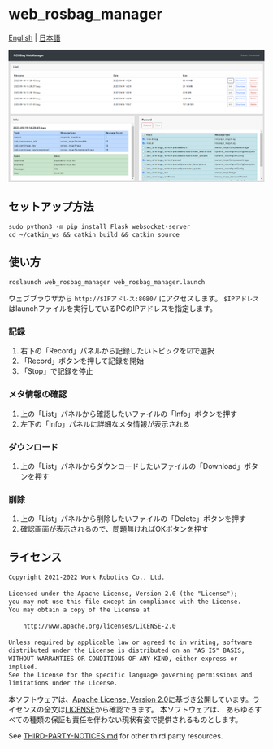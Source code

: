 # web_rosbag_manager

[English](README_en.md) | [日本語](README.md)

![UI Image](./docs/images/app_ui.png "UI Image")

## セットアップ方法
```
sudo python3 -m pip install Flask websocket-server
cd ~/catkin_ws && catkin build && catkin source
```

## 使い方
```
roslaunch web_rosbag_manager web_rosbag_manager.launch
```

ウェブブラウザから `http://$IPアドレス:8080/` にアクセスします。
`$IPアドレス` はlaunchファイルを実行しているPCのIPアドレスを指定します。

### 記録
1. 右下の「Record」パネルから記録したいトピックを☑で選択
2. 「Record」ボタンを押して記録を開始
3. 「Stop」で記録を停止

### メタ情報の確認
1. 上の「List」パネルから確認したいファイルの「Info」ボタンを押す
2. 左下の「Info」パネルに詳細なメタ情報が表示される

### ダウンロード
1. 上の「List」パネルからダウンロードしたいファイルの「Download」ボタンを押す

### 削除
1. 上の「List」パネルから削除したいファイルの「Delete」ボタンを押す
2. 確認画面が表示されるので、問題無ければOKボタンを押す


## ライセンス

```
Copyright 2021-2022 Work Robotics Co., Ltd.

Licensed under the Apache License, Version 2.0 (the "License");
you may not use this file except in compliance with the License.
You may obtain a copy of the License at

    http://www.apache.org/licenses/LICENSE-2.0

Unless required by applicable law or agreed to in writing, software
distributed under the License is distributed on an "AS IS" BASIS,
WITHOUT WARRANTIES OR CONDITIONS OF ANY KIND, either express or implied.
See the License for the specific language governing permissions and
limitations under the License.
```

本ソフトウェアは、[Apache License, Version 2.0](https://licenses.opensource.jp/Apache-2.0/Apache-2.0.html)に基づき公開しています。ライセンスの全文は[LICENSE](./LICENSE)から確認できます。
本ソフトウェアは、 あらゆるすべての種類の保証も責任を伴わない現状有姿で提供されるものとします。

See [THIRD-PARTY-NOTICES.md](./THIRD-PARTY-NOTICES.md) for other third party resources.
